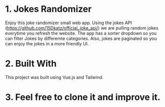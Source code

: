 # 1. Jokes Randomizer

Enjoy this joke randomizer small web app. Using the jokes API (https://github.com/15Dkatz/official_joke_api/) we are pulling random jokes everytime you refresh the website. The app has a sorter dropdown so you can filter Jokes by differemte categories. Also, jokes are paginated so you can enjoy the jokes in a more friendly UI.

# 2. Built With

This project was built using Vue.js and Tailwind.

# 3. Feel free to clone it and improve it.
